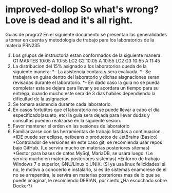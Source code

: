 # improved-dollop So what's wrong? Love is dead and it's all right.

Guias de progra2
En el siguiente documento se presentan las generalidades a tomar en cuenta y metodologia de trabajo para los laboratorios
de la materia PRN235

1. Los grupos de instructoria estan conformados de la siguiente manera.
  G1 MARTES 10:05 A 10:55 LC2 G2 10:05 A 10:55 LC2 G3 10:55 A 11:45
2. La distribucion del 15% asignado a los laboratorios queda de la siguiente manera:
    *- La asistencia contara y sera evaluada.
    *- Se trabajara en guias dentro del laboratorio y dichas aisgnaciones seran revisadas durante el laboratorio.
    *- En dado caso la guia no se pueda completar esta se dejara para llevar y se acordara un tiempo para su entrega, cuando mucho
      este sera de 3 dias habiles dependiendo la dificultad de la asignacion.
3. Se tomara asistencia durante cada laboratorio.
4. En casos fortutitos que el laboratorio no se puede llevar a cabo el dia especificado(asueto, etc) la guia sera dejada para llevar
    dudas y consultas pueden realizarse en la siguiente sesion.
5. Favor mantener el orden en las sesiones de laboratorio
6. Familiarizarse con las herramientas de trabajo listadas a continuacion.
    *IDE puede ser eclipse, netbeans o productos de JetBrains (Basico)
    *Controlador de versiones en este caso git, se recomienda usar repos bajo GitHub. (Le servira mucho en materias posteriores sitemas)
    *Gestor para bases de datos MySql, MariaDB, se usara luego. (Le servira mucho en materias posteriores sistemas)
    *Entorno de trabajo Windows 7 o superior, GNU/Linux o UNIX.
        (Si ya usa linux felicidades! si no, le motivo a conocerlo e instalarlo, si es de sistemas enamorese de el no se arrepentira, 
        le servira en materias posteriores mas de lo que se puede imaginar, le recomiendo DEBIAN, por cierto,¿Ha escuchado sobre Docker?)
    
   
